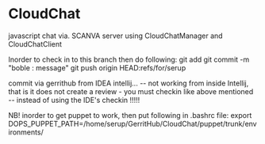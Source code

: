 # CloudChat
javascript chat via. SCANVA server using CloudChatManager and CloudChatClient

Inorder to check in to this branch then do following:
git add <file>
git commit -m "boble : message"
git push origin HEAD:refs/for/serup

commit via gerrithub from IDEA intellij... -- not working from inside Intellij, that is it does not create a review - you must
checkin like above mentioned --  instead of using the IDE's checkin !!!!!

NB!
inorder to get puppet to work, then put following in .bashrc file:
export DOPS_PUPPET_PATH=/home/serup/GerritHub/CloudChat/puppet/trunk/environments/

